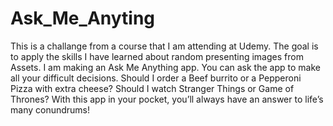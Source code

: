 # Ask_Me_Anyting

This is a challange from a course that I am attending at Udemy.
The goal is to apply the skills I have learned about random presenting images from Assets.
I am making an Ask Me Anything app. You can ask the app to make all your difficult decisions. 
Should I order a Beef burrito or a Pepperoni Pizza with extra cheese? 
Should I watch Stranger Things or Game of Thrones? 
With this app in your pocket, you’ll always have an answer to life’s many conundrums!

